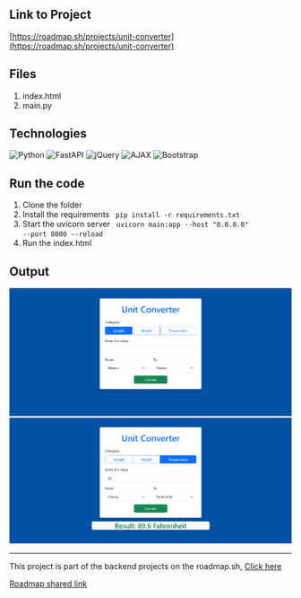 ## Link to Project

[https://roadmap.sh/projects/unit-converter](https://roadmap.sh/projects/unit-converter)

## Files

1. index.html
2. main.py

## Technologies

<!-- create badges -->
![Python](https://img.shields.io/badge/Python-3776AB?style=for-the-badge&logo=python&logoColor=white)
![FastAPI](https://img.shields.io/badge/FastAPI-009688?style=for-the-badge&logo=fastapi&logoColor=white)
![jQuery](https://img.shields.io/badge/jQuery-0769AD?style=for-the-badge&logo=jquery&logoColor=white)
![AJAX](https://img.shields.io/badge/AJAX-25A162?style=for-the-badge&logo=ajax&logoColor=white)
![Bootstrap](https://img.shields.io/badge/Bootstrap-7952B3?style=for-the-badge&logo=bootstrap&logoColor=white)

## Run the code

1. Clone the folder
2. Install the requirements 
    <code> pip install -r requirements.txt </code>
3. Start the uvicorn server
    <code> uvicorn main:app --host "0.0.0.0" --port 8000 --reload </code>
4. Run the index.html

## Output
![initial](image.png)
![result](image-1.png)

----
This project is part of the backend projects on the roadmap.sh, [Click here](https://roadmap.sh/projects/unit-converter)

[Roadmap shared link](https://roadmap.sh/projects/unit-converter/solutions?u=645518da05999de060bb0c1a)